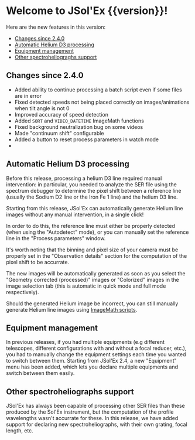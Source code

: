 # Welcome to JSol'Ex {{version}}!

Here are the new features in this version:

- [Changes since 2.4.0](#changes-since-2.4.0)
- [Automatic Helium D3 processing](#automatic-detection-of-the-studied-line)
- [Equipment management](#equipment-management)
- [Other spectroheliograghs support](#other-spectroheliographs-support)

## Changes since 2.4.0

- Added ability to continue processing a batch script even if some files are in error
- Fixed detected speeds not being placed correctly on images/animations when tilt angle is not 0
- Improved accuracy of speed detection
- Added `SORT` and `VIDEO_DATETIME` ImageMath functions
- Fixed background neutralization bug on some videos
- Made "continuum shift" configurable
- Added a button to reset process parameters in watch mode
- 
## Automatic Helium D3 processing

Before this release, processing a helium D3 line required manual intervention: in particular, you needed to analyze the SER file using the spectrum debugger to determine the pixel shift between a reference line (usually the Sodium D2 line or the Iron Fe 1 line) and the helium D3 line.

Starting from this release, JSol'Ex can automatically generate Helium line images without any manual intervention, in a single click!

In order to do this, the reference line must either be properly detected (when using the "Autodetect" mode), or you can manually set the reference line in the "Process parameters" window.

It's worth noting that the binning and pixel size of your camera must be properly set in the "Observation details" section for the computation of the pixel shift to be accurrate.

The new images will be automatically generated as soon as you select the "Geometry corrected (processed)" images or "Colorized" images in the image selection tab (this is automatic in quick mode and full mode respectively).

Should the generated Helium image be incorrect, you can still manually generate Helium line images using [ImageMath scripts](https://melix.github.io/astro4j/latest/en/jsolex.html#_imagemath_scripts).

## Equipment management

In previous releases, if you had multiple equipments (e.g different telescopes, different configurations with and without a focal reducer, etc.), you had to manually change the equipment settings each time you wanted to switch between them.
Starting from JSol'Ex 2.4, a new "Equipment" menu has been added, which lets you declare multiple equipments and switch between them easily.

## Other spectroheliographs support

JSol'Ex has always been capable of processing other SER files than these produced by the Sol'Ex instrument, but the computation of the profile wavelengths wasn't accurrate for these.
In this release, we have added support for declaring new spectroheliographs, with their own grating, focal length, etc.
